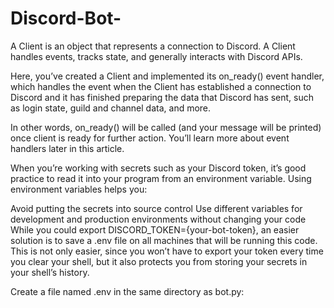 # Discord-Bot-
A Client is an object that represents a connection to Discord. A Client handles events, tracks state, and generally interacts with Discord APIs.

Here, you’ve created a Client and implemented its on_ready() event handler, which handles the event when the Client has established a connection to Discord and it has finished preparing the data that Discord has sent, such as login state, guild and channel data, and more.

In other words, on_ready() will be called (and your message will be printed) once client is ready for further action. You’ll learn more about event handlers later in this article.

When you’re working with secrets such as your Discord token, it’s good practice to read it into your program from an environment variable. Using environment variables helps you:

Avoid putting the secrets into source control
Use different variables for development and production environments without changing your code
While you could export DISCORD_TOKEN={your-bot-token}, an easier solution is to save a .env file on all machines that will be running this code. This is not only easier, since you won’t have to export your token every time you clear your shell, but it also protects you from storing your secrets in your shell’s history.

Create a file named .env in the same directory as bot.py:
